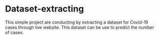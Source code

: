 # Dataset-extracting
This simple project are conducting by extracting a dataset for Covid-19 cases through live website. This dataset can be use to predict the number of cases.
